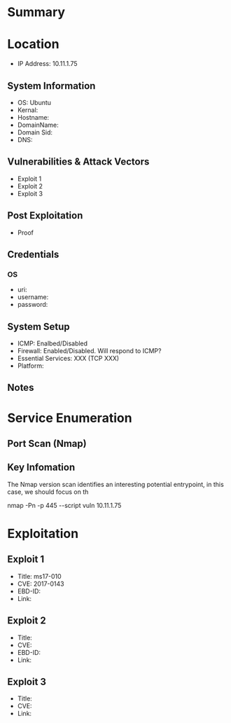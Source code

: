 # Summary
# Location
- IP Address: 10.11.1.75
## System Information
- OS: Ubuntu
- Kernal:
- Hostname: 
- DomainName: 
- Domain Sid: 
- DNS: 
## Vulnerabilities & Attack Vectors
- Exploit 1
- Exploit 2
- Exploit 3
## Post Exploitation
- Proof
## Credentials
### OS
- uri:
- username:
- password:

## System Setup
- ICMP: Enalbed/Disabled
- Firewall: Enabled/Disabled. Will respond to ICMP?
- Essential Services: XXX (TCP XXX)
- Platform:

## Notes

# Service Enumeration
## Port Scan (Nmap)

## Key Infomation
The Nmap version scan identifies an interesting potential entrypoint, in this case, we should focus on th

nmap -Pn  -p 445 --script vuln 10.11.1.75

# Exploitation
## Exploit 1
- Title: ms17-010
- CVE: 2017-0143
- EBD-ID: 
- Link: 

## Exploit 2
- Title: 
- CVE:
- EBD-ID: 
- Link: 

## Exploit 3
- Title:
- CVE:
- Link:
